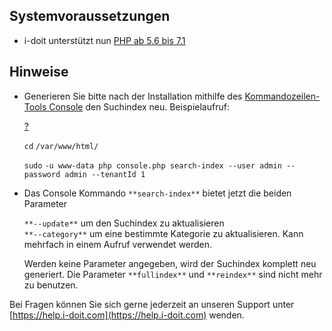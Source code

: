 Systemvoraussetzungen
---------------------

*   i-doit unterstützt nun [PHP ab 5.6 bis 7.1](/display/de/Systemvoraussetzungen)
    

Hinweise
--------

*   Generieren Sie bitte nach der Installation mithilfe des [Kommandozeilen-Tools Console](/display/de/Console) den Suchindex neu. Beispielaufruf:  
    
    [?](#)
    
    `cd` `/var/www/html/`
    
    `sudo` `-u www-data php console.php search-index --user admin --password admin --tenantId 1`
    
      
    
*   Das Console Kommando `**search-index**` bietet jetzt die beiden Parameter  
      
    `**--update**` um den Suchindex zu aktualisieren  
    `**--category**` um eine bestimmte Kategorie zu aktualisieren. Kann mehrfach in einem Aufruf verwendet werden.  
      
    Werden keine Parameter angegeben, wird der Suchindex komplett neu generiert. Die Parameter `**fullindex**` und `**reindex**` sind nicht mehr zu benutzen.
    

Bei Fragen können Sie sich gerne jederzeit an unseren Support unter [https://help.i-doit.com](https://help.i-doit.com) wenden.